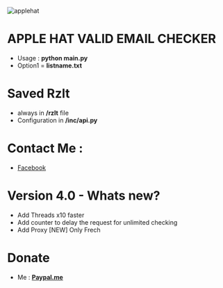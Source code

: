 ![applehat](https://i.imgur.com/NJHfZT1.png)

# APPLE HAT VALID EMAIL CHECKER
- Usage : **python main.py**
- Option1 = **listname.txt**
# Saved Rzlt
- always in **/rzlt** file 
- Configuration in **/inc/api.py**
# Contact Me :
- [Facebook](https://facebook.com/name.path)
# Version 4.0 - Whats new?
- Add Threads x10 faster
- Add counter to delay the request for unlimited checking
- Add Proxy [NEW] Only Frech 
# Donate
- Me : **[Paypal.me](https://paypal.me/wecandoittogheter)**

